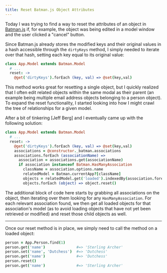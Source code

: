 ```yaml
---
title: Reset Batman.js Object Attributes
---
```


Today I was trying to find a way to reset the attributes of an object in [Batman.js](http://batmanjs.org) if, for example, the object was being edited in a model window and the user clicked a "cancel" button.

Since Batman.js already stores the modified keys and their original values in a hash accessible through the `dirtyKeys` method, I simply needed to iterate over that hash, setting each key equal to its original value:

``` coffeescript
class App.Model extends Batman.Model
  # ...
  reset: ->
    @get('dirtyKeys').forEach (key, val) => @set(key,val)
```

This method works great for resetting a single object, but I quickly realized that I often edit related objects within the same modal as their parent (an example being multiple email address objects belonging to a person object). To expand the reset functionality, I started looking into how I might crawl the tree of relationships for a given model.

After a bit of tinkering [Jeff Berg] and I eventually came up with the following solution:

``` coffeescript
class App.Model extends Batman.Model
  # ...
  reset: ->
    @get('dirtyKeys').forEach (key, val) => @set(key,val)
    associations = @constructor._batman.associations
    associations.forEach (associationName) =>
      association = associations.get(associationName)
      if association instanceof Batman.HasManyAssociation
        className = association.options.name
        relatedModel = Batman.currentApp?[className]
        objects = relatedModel.get('loaded').indexedBy(association.foreignKey).get(@get('id'))
        objects.forEach (object) => object.reset()
```

The additional block of code here starts by grabbing all associations on the object, then iterating over them looking for any `HasManyAssociation`. For each relevant association found, we then get all loaded objects for that association's model (as to avoid loading objects that have not yet been retrieved or modified) and reset those child objects as well.

----------

Once our reset method is in place, we simply need to call the method on a loaded object:

``` coffeescript
person = App.Person.find(1)
person.get('name')              #=> 'Sterling Archer'
person.set('name', 'Dutchess')  #=> 'Dutchess'
person.get('name')              #=> 'Dutchess'
person.reset()
person.get('name')              #=> 'Sterling Archer'
```